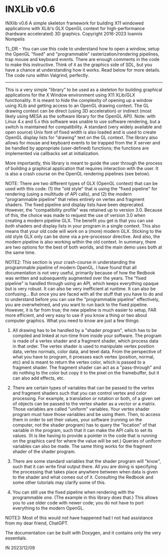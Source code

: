 # INXLib v0.6

 INXlib v0.6
 A simple skeleton framework for building X11 windowed applications with XLib's
 GLX OpenGL context for high-performance (hardware accelerated) 3D graphics.
 Copyright 2016-2023 Ioannis Nompelis

TL;DR - You can use this code to understand how to open a window, setup the
OpenGL "fixed" and "programmable" rasterization/rendering pipelines, trap
mouse and keyboard events. There are enough comments in the code to make this
instructive. Think of it as the graphics side of SDL, but you have a chance
at understanding how it works. Read below for more details. The code runs
within Valgrind, perfectly.

------------------------------------------------------------------------------
This is a very simple "library" to be used as a skeleton for building graphical
applications for the X Window environment using X11 XLib/GLX functionality. It
is meant to hide the complexity of opening up a window using XLib and getting
access to an OpenGL drawing context. The GL drawing context can be direct
(using 3D acceleration) or indirect (most likely using MESA as the software
library for the OpenGL API). Note: with Linux 4.x and 5.x this software was
unable to use software rendering, but a switch is maintained for compatibility.
A standard (very widely available and open source) Unix font of fixed width
is also loaded and is used to create OpenGL display lists for "drawing" text
on the GL context. The library also allows for mouse and keyboard events to
be trapped from the X server and be handled by appropriate (user-defined)
functions; the functions are implemented via callbacks set at initialization.

More importantly, this library is meant to guide the user through the process
of building a graphical application that requires interaction with the user.
It is also a crash course on the OpenGL rendering pipelines (see below).

NOTE: There are two different types of GLX (OpenGL context) that can be used
with this code: (1) the "old style" that is using the "fixed pipeline" for
rendering (using a multitude of API calls), and (2) the modern "programmable
pipeline" that relies entirely on vertex and fragment shaders. The fixed
pipeline and display lists have been deprecated. However, the "compatibility
profile" was retained up to version 3.0. Because of this, the choice was
made to request the use of version 3.0 when creating a modern pipeline GLX.
The benefit you get is that you can use _both_ shaders and display lists in
your program in a single context. This also means that your old code will
work on a (more) modern GLX. Sticking to the old style GLX only can be done
via a pre-processor directive. And also, the modern pipeline is also working
within the old context. In summary, there are two options for the best of
both worlds, and the main demo uses both at the same time.

NOTE2: This section is your crash-course in understanding the programmable
pipeline of modern OpenGL. I have found that all documentation is not very
useful, primarily because of how the Redbook was written and subsequently
augmented over the years. The "fixed pipeline" is handled through using an
API, which keeps everything opaque but is very robust. It can also be very
inefficient at runtime. It can also be confusing... But once you are faced
with all the stuff that you have to do and to understand before you can use
the "programmable pipeline" effectively, you are overwhelmed, and you want
to run back to the fixed pipeline. However, it is far from true; the new
pipeline is much easier to setup, FAR more efficient, and very easy to use
if you know a thing or two about computer graphics. What you need to know are
just a few things:

1. All drawing has to be handled by a "shader program", which has to be
compiled and linked at run-time from inside your software. The program is
made of a vertex shader and a fragment shader, which process data in that
order. The vertex shader is used to manipulate vertex position data, vertex
normals, color data, and texel data. From the perspective of what you have
to program, it proesses each vertex (position, normal, etc) and is meant to
return the vertex color, which is passed to a fragment shader. The fragment
shader can act as a "pass-through" and do nothing to the color but copy it
to the pixel on the framebuffer, but it can also add effects, etc.

2. There are certain types of variables that can be passed to the vertex and
fragment shaders such that you can control vertex and color processing. For
example, a translation or rotation or both, of a given set of objects can be
passed to the vertex shader as a vector or a matrix. Those variables are
called "uniform" variables. Your vertex shader program must have those
variables and be using them. Then, to access them in order to set their values,
your software (running on the computer, not the shader program) has to query
the "location" of that variable in the program, such that it can make the API
calls to set its values. (It is like having to provide a pointer in the code
that is running on the graphics card for where the value will be set.) Queries
of uniform variables can also be made. The same thing works for the fragment
shader of the shader program.

3. There are some standard variables that the shader program will "know", such
that it can write final output there. All you are doing is specifying the
processing that takes place anywhere between when data is given to the shader
and what comes out of it. Consulting the Redbook and some other tutorials may
clarify some of this.

4. You can still use the fixed pipeline when rendering with the programmable
one. (The example in this library does that.) This allows you to use older
code with newer code; you do not have to port everything to the modern OpenGL.

NOTE3: Most of this would not have happened had I not had assistance from
my dear friend, ChatGPT.

The documentation can be built with Doxygen, and it contains only the very
essentials.

IN 2023/12/09
